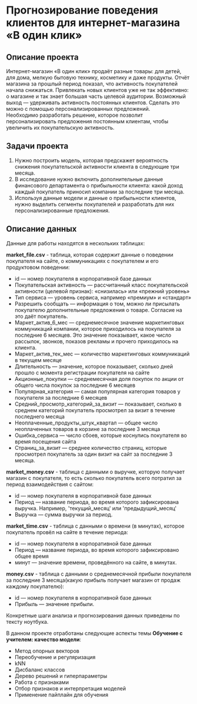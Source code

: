 # Прогнозирование поведения клиентов для интернет-магазина «В один клик»

## Описание проекта
Интернет-магазин «В один клик» продаёт разные товары: для детей, для дома, мелкую бытовую технику, косметику и даже продукты. Отчёт магазина за прошлый период показал, что активность покупателей начала снижаться. Привлекать новых клиентов уже не так эффективно: о магазине и так знает большая часть целевой аудитории. Возможный выход — удерживать активность постоянных клиентов. Сделать это можно с помощью персонализированных предложений.  
Необходимо разработать решение, которое позволит персонализировать предложения постоянным клиентам, чтобы увеличить их покупательскую активность.


## Задачи проекта
1.	Нужно построить модель, которая предскажет вероятность снижения покупательской активности клиента в следующие три месяца.
2.	В исследование нужно включить дополнительные данные финансового департамента о прибыльности клиента: какой доход каждый покупатель приносил компании за последние три месяца.
3.	Используя данные модели и данные о прибыльности клиентов, нужно выделить сегменты покупателей и разработать для них персонализированные предложения.

## Описание данных
Данные для работы находятся в нескольких таблицах:  

**market_file.csv** - таблица, которая содержит данные о поведении покупателя на сайте, о коммуникациях с покупателем и его продуктовом поведении:  
- id — номер покупателя в корпоративной базе данных  
- Покупательская активность — рассчитанный класс покупательской активности (целевой признак): «снизилась» или «прежний уровень»  
- Тип сервиса — уровень сервиса, например «премиум» и «стандарт»  
- Разрешить сообщать — информация о том, можно ли присылать покупателю дополнительные предложения о товаре. Согласие на это даёт покупатель.  
- Маркет_актив_6_мес — среднемесячное значение маркетинговых коммуникаций компании, которое приходилось на покупателя за последние 6 месяцев. Это значение показывает, какое число рассылок, звонков, показов рекламы и прочего приходилось на клиента.  
- Маркет_актив_тек_мес — количество маркетинговых коммуникаций в текущем месяце  
- Длительность — значение, которое показывает, сколько дней прошло с момента регистрации покупателя на сайте  
- Акционные_покупки — среднемесячная доля покупок по акции от общего числа покупок за последние 6 месяцев  
- Популярная_категория — самая популярная категория товаров у покупателя за последние 6 месяцев  
- Средний_просмотр_категорий_за_визит — показывает, сколько в среднем категорий покупатель просмотрел за визит в течение последнего месяца  
- Неоплаченные_продукты_штук_квартал — общее число неоплаченных товаров в корзине за последние 3 месяца  
- Ошибка_сервиса — число сбоев, которые коснулись покупателя во время посещения сайта  
- Страниц_за_визит — среднее количество страниц, которые просмотрел покупатель за один визит на сайт за последние 3 месяца.  
  
**market_money.csv** - таблица с данными о выручке, которую получает магазин с покупателя, то есть сколько покупатель всего потратил за период взаимодействия с сайтом:  
- id — номер покупателя в корпоративной базе данных  
- Период — название периода, во время которого зафиксирована выручка. Например, 'текущий_месяц' или 'предыдущий_месяц'  
- Выручка — сумма выручки за период.  
  
**market_time.csv** - таблица с данными о времени (в минутах), которое покупатель провёл на сайте в течение периода:  
- id — номер покупателя в корпоративной базе данных  
- Период — название периода, во время которого зафиксировано общее время  
- минут — значение времени, проведённого на сайте, в минутах.  
 
**money.csv** - таблица с данными о среднемесячной прибыли покупателя за последние 3 месяца(какую прибыль получает магазин от продаж каждому покупателю):  
- id — номер покупателя в корпоративной базе данных  
- Прибыль — значение прибыли.  
  
Конкретные шаги анализа и прогнозирования данных приведены по тексту ноутбука.  

В данном проекте отработаны следующие аспекты темы **Обучение с учителем: качество модели**:  
- Метод опорных векторов
- Переобучение и регуляризация
- kNN
- Дисбаланс классов
- Дерево решений и гиперпараметры
- Работа с признаками
- Отбор признаков и интерпретация моделей
- Применение пайплайн для обучения